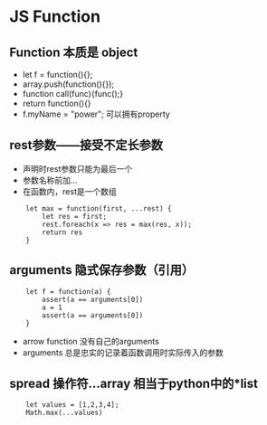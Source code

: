 # JS Function

## Function 本质是 object
- let f = function(){};
- array.push(function(){});
- function call(func){func();}
- return function(){}
- f.myName = "power"; 可以拥有property

## rest参数——接受不定长参数
- 声明时rest参数只能为最后一个
- 参数名称前加...
- 在函数内，rest是一个数组
```JS
    let max = function(first, ...rest) {
        let res = first;
        rest.foreach(x => res = max(res, x));
        return res
    }
```

## arguments 隐式保存参数（引用）
```JS
    let f = function(a) {
        assert(a == arguments[0])
        a = 1
        assert(a == arguments[0])
    }
```
- arrow function 没有自己的arguments
- arguments 总是忠实的记录着函数调用时实际传入的参数

## spread 操作符...array 相当于python中的*list
```JS
    let values = [1,2,3,4];
    Math.max(...values)
```